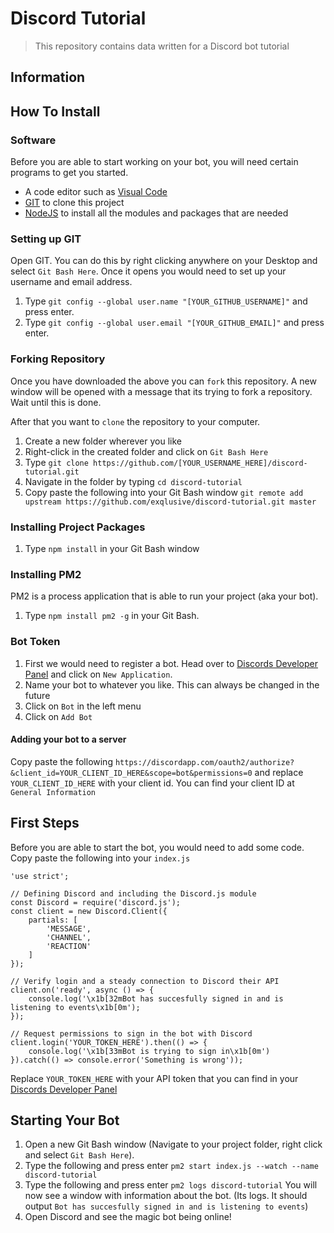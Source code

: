 # Discord Tutorial
> This repository contains data written for a Discord bot tutorial

## Information

## How To Install
### Software
Before you are able to start working on your bot, you will need certain programs to get you started.
- A code editor such as [Visual Code](https://aka.ms/win32-x64-user-stable)
- [GIT](https://git-scm.com/download/win) to clone this project
- [NodeJS](https://nodejs.org/dist/v12.15.0/node-v12.15.0-x64.msi) to install all the modules and packages that are needed

### Setting up GIT
Open GIT. You can do this by right clicking anywhere on your Desktop and select `Git Bash Here`. Once it opens you would need to set up your username and email address.

1. Type `git config --global user.name "[YOUR_GITHUB_USERNAME]"` and press enter.
2. Type `git config --global user.email "[YOUR_GITHUB_EMAIL]"` and press enter.

### Forking Repository
Once you have downloaded the above you can `fork` this repository. A new window will be opened with a message that its trying to fork a repository. Wait until this is done.

After that you want to `clone` the repository to your computer.
1. Create a new folder wherever you like
2. Right-click in the created folder and click on `Git Bash Here`
3. Type `git clone https://github.com/[YOUR_USERNAME_HERE]/discord-tutorial.git`
4. Navigate in the folder by typing `cd discord-tutorial`
5. Copy paste the following into your Git Bash window `git remote add upstream https://github.com/exqlusive/discord-tutorial.git master`

### Installing Project Packages
1. Type `npm install` in your Git Bash window

### Installing PM2
PM2 is a process application that is able to run your project (aka your bot). 
1. Type `npm install pm2 -g` in your Git Bash.

### Bot Token
1. First we would need to register a bot. Head over to [Discords Developer Panel](https://discordapp.com/developers/applications/) and click on `New Application`.
2. Name your bot to whatever you like. This can always be changed in the future
3. Click on `Bot` in the left menu
4. Click on `Add Bot` 

#### Adding your bot to a server
Copy paste the following `https://discordapp.com/oauth2/authorize?&client_id=YOUR_CLIENT_ID_HERE&scope=bot&permissions=0` and replace `YOUR_CLIENT_ID_HERE` with your client id.
You can find your client ID at `General Information`

## First Steps
Before you are able to start the bot, you would need to add some code. Copy paste the following into your `index.js`

```JS
'use strict';

// Defining Discord and including the Discord.js module
const Discord = require('discord.js');
const client = new Discord.Client({
    partials: [
        'MESSAGE',
        'CHANNEL',
        'REACTION'
    ]
});

// Verify login and a steady connection to Discord their API
client.on('ready', async () => {
    console.log('\x1b[32mBot has succesfully signed in and is listening to events\x1b[0m');
});

// Request permissions to sign in the bot with Discord
client.login('YOUR_TOKEN_HERE').then(() => {
    console.log('\x1b[33mBot is trying to sign in\x1b[0m')
}).catch(() => console.error('Something is wrong'));

```
Replace `YOUR_TOKEN_HERE` with your API token that you can find in your [Discords Developer Panel](https://discordapp.com/developers/applications/)

## Starting Your Bot
1. Open a new Git Bash window (Navigate to your project folder, right click and select `Git Bash Here`).
2. Type the following and press enter `pm2 start index.js --watch --name discord-tutorial`
3. Type the following and press enter `pm2 logs discord-tutorial`
You will now see a window with information about the bot. (Its logs. It should output `Bot has succesfully signed in and is listening to events`)
4. Open Discord and see the magic bot being online!
